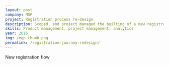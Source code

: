 ```yaml
---
layout: post
company: MGP 
project: Registration process re-design
description: Scoped, and project managed the builting of a new registration process for a healthcare publisher. Wrote and deployed all tracking functionality.
skills: Product management, project management, analytics
year: 2016
img: /mgp-thumb.png
permalink: /registration-journey-redesign/
---
```


New registration flow
